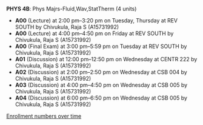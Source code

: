 **PHYS 4B**: Phys Majrs-Fluid,Wav,StatTherm (4 units)

- **A00** (Lecture) at 2:00 pm–3:20 pm on Tuesday, Thursday at REV SOUTH by Chivukula, Raja S (A15731992)
- **A00** (Lecture) at 4:00 pm–4:50 pm on Friday at REV SOUTH by Chivukula, Raja S (A15731992)
- **A00** (Final Exam) at 3:00 pm–5:59 pm on Tuesday at REV SOUTH by Chivukula, Raja S (A15731992)
- **A01** (Discussion) at 12:00 pm–12:50 pm on Wednesday at CENTR 222 by Chivukula, Raja S (A15731992)
- **A02** (Discussion) at 2:00 pm–2:50 pm on Wednesday at CSB 004 by Chivukula, Raja S (A15731992)
- **A03** (Discussion) at 4:00 pm–4:50 pm on Wednesday at CSB 005 by Chivukula, Raja S (A15731992)
- **A04** (Discussion) at 6:00 pm–6:50 pm on Wednesday at CSB 005 by Chivukula, Raja S (A15731992)

[Enrollment numbers over time](./PHYS4B.tsv)
